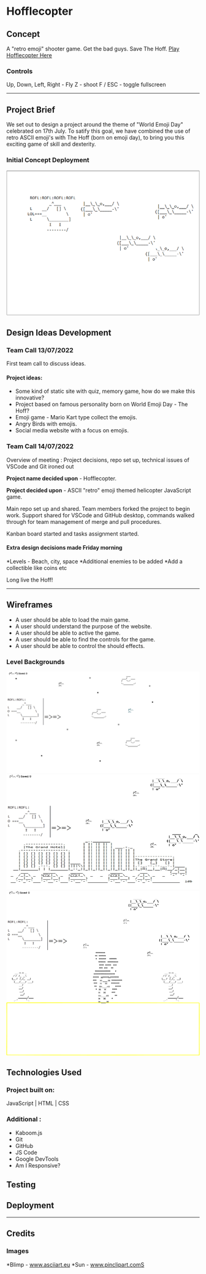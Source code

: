 # Hofflecopter
## Concept
A "retro emoji" shooter game. Get the bad guys. Save The Hoff.
[Play Hofflecopter Here](https://andrewdempsey2018.github.io/hoffle-copter/)
### Controls

Up, Down, Left, Right - Fly
Z - shoot
F / ESC - toggle fullscreen

---
## Project Brief
We set out to design a project around the theme of "World Emoji Day" celebrated on 17th July. To satify this goal, we have combined the use of retro ASCII emoji's with The Hoff (born on emoji day), to bring you this exciting game of skill and dexterity. 

### Initial Concept Deployment
![screenshot](/assets/readme/image1.png)

## Design Ideas Development

### Team Call 13/07/2022
First team call to discuss ideas. 

#### Project ideas:
* Some kind of static site with quiz, memory game, how do we make this innovative?
* Project based on famous personality born on World Emoji Day - The Hoff?
* Emoji game - Mario Kart type collect the emojis.
* Angry Birds with emojis.
* Social media website with a focus on emojis.

### Team Call 14/07/2022
Overview of meeting : Project decisions, repo set up, technical issues of VSCode and Git ironed out

**Project name decided upon** - Hofflecopter.

**Project decided upon** - ASCII "retro" emoji themed helicopter JavaScript game.

Main repo set up and shared. Team members forked the project to begin work. Support shared for VSCode and GitHub desktop, commands walked through for team management of merge and pull procedures. 

Kanban board started and tasks assignment started. 

#### Extra design decisions made Friday morning
*Levels - Beach, city, space
*Additional enemies to be added
*Add a collectible like coins etc

Long live the Hoff!

---
## Wireframes
* A user should be able to load the main game.
* A user should understand the purpose of the website.
* A user should be able to active the game.
* A user should be able to find the controls for the game.
* A user should be able to control the should effects.

### Level Backgrounds

![Image of space level](./assets/readme/space_level.png)
![Image of city level](./assets/readme/city_level.png)
![Image of beach level](./assets/readme/beach_level.png)

## Technologies Used

### Project built on:
JavaScript | HTML | CSS

### Additional :
* Kaboom.js 
* Git
* GitHub
* JS Code
* Google DevTools
* Am I Responsive?


## Testing

## Deployment

---

## Credits

### Images
*Blimp - www.asciiart.eu
*Sun - www.pinclipart.comS
